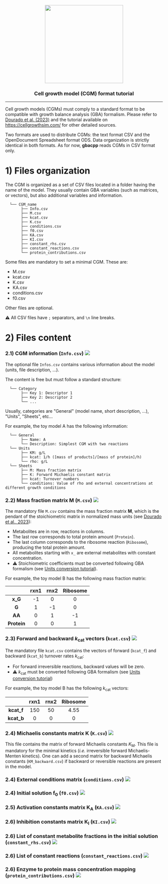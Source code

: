 <p align="center">
  <img src="https://github.com/user-attachments/assets/4f06bbdf-ef2f-4500-b775-fd8cfe9dd590" width=250 />
</p>

<p align="center">
  <h3 align="center">Cell growth model (CGM) format tutorial</h3>
</p>

-----------------

Cell growth models (CGMs) must comply to a standard format to be compatible with growth balance analysis (GBA) formalism. Please refer to <a href="https://doi.org/10.1371/journal.pcbi.1011156" target="_blank">Dourado et al. (2023)</a> and the tutorial available on https://cellgrowthsim.com/ for other detailed sources.

Two formats are used to distribute CGMs: the text format CSV and the OpenDocument Spreadsheet format ODS. Data organization is strictly identical in both formats. As for now, <strong>gbacpp</strong> reads CGMs in CSV format only.

# 1) Files organization

The CGM is organized as a set of CSV files located in a folder having the name of the model. They usually contain GBA variables (such as matrices, or vectors), but also additional variables and information.

      └── CGM_name
           ├── Info.csv
           ├── M.csv
           ├── kcat.csv
           ├── K.csv
           ├── conditions.csv
           ├── f0.csv
           ├── KA.csv
           ├── KI.csv
           ├── constant_rhs.csv
           ├── constant_reactions.csv
           └── protein_contributions.csv

Some files are mandatory to set a minimal CGM. These are:
- M.csv
- kcat.csv
- K.csv
- KA.csv
- conditions.csv
- f0.csv

Other files are optional.

⚠️ All CSV files have `;` separators, and `\n` line breaks.

# 2) Files content

### 2.1) CGM information (<code>Info.csv</code>) <img src="https://img.shields.io/badge/optional-grey" /> <a name="info"></a>

The optional file `Infos.csv` contains various information about the model (units, file description, ...).

The content is free but must follow a standard structure:

      └── Category
           ├── Key 1: Descriptor 1
           ├── Key 2: Descriptor 2
           └── ...

Usually, categories are "General" (model name, short description, ...), "Units", "Sheets", etc...

For example, the toy model A has the following information:

      └── General
           ├── Name: A
           └── Description: Simplest CGM with two reactions
      └── Units
           ├── KM: g/L
           ├── kcat: 1/h ([mass of products]/[mass of protein]/h)
           └── rho: g/L
      └── Sheets
           ├── M: Mass fraction matrix
           ├── K: Forward Michaelis constant matrix
           ├── kcat: Turnover numbers
           └── conditions: Value of rho and external concentrations at different growth conditions

### 2.2) Mass fraction matrix $\mathbf{M}$ (<code>M.csv</code>) <img src="https://img.shields.io/badge/mandatory-red" /> <a name="M"></a>

The mandatory file `M.csv` contains the mass fraction matrix $\mathbf{M}$, which is the pendant of the stoichiometric matrix in normalized mass units (see <a href="https://doi.org/10.1371/journal.pcbi.1011156" target="_blank">Dourado et al., 2023</a>):
- Metabolites are in row, reactions in columns.
- The last row corresponds to total protein amount (`Protein`).
- The last column corresponds to the ribosome reaction (`Ribosome`), producing the total protein amount.
- All metabolites starting with `x_` are external metabolites with constant concentration.
- :warning: Stoichiometric coefficients must be converted following GBA formalism (see <a href="" target="_blank">Units conversion tutorial</a>).

For example, the toy model B has the following mass fraction matrix:

|             | **rxn1** | **rnx2** | **Ribosome** |
|:-----------:|:--------:|:--------:|:------------:|
|   **x_G**   |    -1    |     0    |       0      |
|    **G**    |     1    |    -1    |       0      |
|    **AA**   |     0    |     1    |      -1      |
| **Protein** |     0    |     0    |       1      |

### 2.3) Forward and backward $k_\text{cat}$ vectors (<code>kcat.csv</code>) <img src="https://img.shields.io/badge/mandatory-red" /> <a name="kcat"></a>

The mandatory file `kcat.csv` contains the vectors of forward (`kcat_f`) and backward (`kcat_b`) turnover rates $k_\text{cat}$:
- For forward irreversible reactions, backward values will be zero.
- :warning: $k_\text{cat}$ must be converted following GBA formalism (see <a href="" target="_blank">Units conversion tutorial</a>)

For example, the toy model B has the following $k_\text{cat}$ vectors:

|            | **rxn1** | **rnx2** | **Ribosome** |
|:----------:|:--------:|:--------:|:------------:|
| **kcat_f** |    150   |    50    |     4.55     |
| **kcat_b** |     0    |     0    |       0      |

### 2.4) Michaelis constants matrix $\mathbf{K}$ (<code>K.csv</code>) <img src="https://img.shields.io/badge/mandatory-red" /> <a name="K"></a>

This file contains the matrix of forward Michaelis constants $K_\text{M}$. This file is mandatory for the minimal kinetics (<em>i.e.</em> irreversible forward Michaelis-Menten kinetics).
One can add a second matrix for backward Michaelis constants (`KM_backward.csv`) if backward or reversible reactions are present in the model.

### 2.4) External conditions matrix (<code>conditions.csv</code>) <img src="https://img.shields.io/badge/mandatory-red" /> <a name="conditions"></a>
### 2.4) Initial solution $\mathbf{f}_0$ (<code>f0.csv</code>) <img src="https://img.shields.io/badge/mandatory-red" /> <a name="f0"></a>
### 2.5) Activation constants matrix $\mathbf{K_A}$ (<code>KA.csv</code>) <img src="https://img.shields.io/badge/optional-grey" /> <a name="KA"></a>
### 2.6) Inhibition constants matrix $\mathbf{K_I}$ (<code>KI.csv</code>) <img src="https://img.shields.io/badge/optional-grey" /> <a name="KI"></a>
### 2.6) List of constant metabolite fractions in the initial solution (<code>constant_rhs.csv</code>) <img src="https://img.shields.io/badge/optional-grey" /> <a name="constant_rhs"></a>
### 2.6) List of constant reactions (<code>constant_reactions.csv</code>) <img src="https://img.shields.io/badge/optional-grey" /> <a name="constant_reactions"></a>
### 2.6) Enzyme to protein mass concentration mapping (<code>protein_contributions.csv</code>) <img src="https://img.shields.io/badge/optional-grey" /> <a name="protein_contributions"></a>



